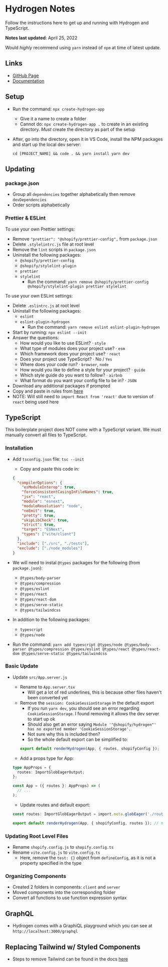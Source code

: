# Hydrogen Notes

Follow the instructions here to get up and running with Hydrogen and TypeScript.

**Notes last updated**: April 25, 2022

Would _highly_ recommend using `yarn` instead of `npm` at time of latest update.

## Links

- [GitHub Page](https://github.com/Shopify/hydrogen)
- [Documentation](https://shopify.dev/custom-storefronts/hydrogen)

## Setup

- Run the command: `npx create-hydrogen-app`
  - Give it a name to create a folder
  - Cannot do: `npx create-hydrogen-app .` to create in an existing directory. _Must_ create the directory as part of the setup
- After, go into the directory, open it in VS Code, install the NPM packages and start up the local dev server:

  `cd [PROJECT_NAME] && code . && yarn install yarn dev`

## Updating

### package.json

- Group all `dependencies` together alphabetically then remove `devDependencies`
- Order scripts alphabetically

### Prettier & ESLint

To use your own Prettier settings:

- Remove `"prettier": "@shopify/prettier-config",` from `package.json`
- Delete `.stylelintrc.js` file at root level
- Remove the `lint` scripts in `package.json`
- Uninstall the following packages:
  - `@shopify/prettier-config`
  - `@shopify/stylelint-plugin`
  - `prettier`
  - `stylelint`
    - Run the command: `yarn remove @shopify/prettier-config @shopify/stylelint-plugin prettier stylelint`

To use your own ESLint settings:

- Delete `.eslintrc.js` at root level
- Uninstall the following packages:
  - `eslint`
  - `eslint-plugin-hydrogen`
    - Run the command: `yarn remove eslint eslint-plugin-hydrogen`
- Start by running: `npx eslint --init`
- Answer the questions:
  - How would you like to use ESLint? · `style`
  - What type of modules does your project use? · `esm`
  - Which framework does your project use? · `react`
  - Does your project use TypeScript? · No / `Yes`
  - Where does your code run? · `browser`, `node`
  - How would you like to define a style for your project? · `guide`
  - Which style guide do you want to follow? · `airbnb`
  - What format do you want your config file to be in? · `JSON`
- Download any additional packages if prompted
- Copy and paste in rules from [here](https://github.com/andrews1022/eslint-react-quick-setup/tree/main/rules)
- NOTE: Will still need to `import React from 'react'` due to version of `react` being used here

## TypeScript

This boilerplate project does NOT come with a TypeScript variant. We must manually convert all files to TypeScript.

### Installation

- Add `tsconfig.json` file: `tsc --init`

  - Copy and paste this code in:

  ```json
  {
    "compilerOptions": {
      "esModuleInterop": true,
      "forceConsistentCasingInFileNames": true,
      "jsx": "react",
      "module": "esnext",
      "moduleResolution": "node",
      "noEmit": true,
      "pretty": true,
      "skipLibCheck": true,
      "strict": true,
      "target": "ESNext",
      "types": ["vite/client"]
    },
    "include": ["./src", "./tests"],
    "exclude": ["./node_modules"]
  }
  ```

- We will need to instal `@types` packages for the following (from `package.json`):
  - `@types/body-parser`
  - `@types/compression`
  - `@types/eslint`
  - `@types/react`
  - `@types/react-dom`
  - `@types/serve-static`
  - `@types/tailwindcss`
- In addition to the following packages:
  - `typescript`
  - `@types/node`
- Run the command: `yarn add typescript @types/node @types/body-parser @types/compression @types/eslint @types/react @types/react-dom @types/serve-static @types/tailwindcss`

### Basic Update

- Update `src/App.server.js`

  - Rename to `App.server.tsx`
    - Will get a lot of red underlines, this is because other files haven't been converted yet
  - Remove the `session: CookieSessionStorage` in the default export
    - If you run `yarn dev`, you should see an error regarding `CookieSessionStorage`. I found removing it allows the dev server to start up ok
    - Should also get an error saying `Module '"@shopify/hydrogen"' has no exported member 'CookieSessionStorage'.`
    - Not sure why this is included then?
    - So the whole default export can be simplified to:
    ```ts
    export default renderHydrogen(App, { routes, shopifyConfig });
    ```
  - Add a props type for App:

  ```ts
  type AppProps = {
    routes: ImportGlobEagerOutput;
  };

  const App = ({ routes }: AppProps) => (
    // ...
  );
  ```

  - Update routes and default export:

  ```ts
  const routes: ImportGlobEagerOutput = import.meta.globEager('./routes/**/*.server.[jt](s|sx)');

  export default renderHydrogen(App, { shopifyConfig, routes }); // now matches order in types file
  ```

### Updating Root Level Files

- Rename `shopify.config.js` to `shopify.config.ts`
- Rename `vite.config.js` to `vite.config.ts`
  - Here, remove the `test: {}` object from `defineConfig`, as it is not a property specified in the type

### Organizing Components

- Created 2 folders in components: `client` and `server`
- Moved components into the corresponding folder
- Convert all functions to use function expression syntax

## GraphQL

- Hydrogen comes with a GraphiQL playground which you can see at `http://localhost:3000/graphql`

## Replacing Tailwind w/ Styled Components

- Steps to remove Tailwind can be found in the docs [here](https://shopify.dev/custom-storefronts/hydrogen/framework/css-support#remove-tailwind)
